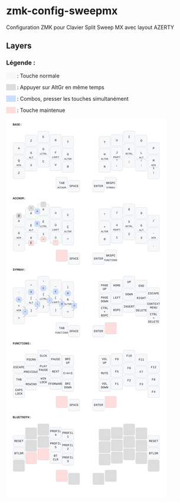 # zmk-config-sweepmx

Configuration ZMK pour Clavier Split Sweep MX avec layout AZERTY

## Layers

### Légende :

<p><span style="color:#f6f8fa; background-color:#f6f8fa;">&#9634;&#9634;</span> : Touche normale</p>
<p><span style="color:#dddddd; background-color:#dddddd;">&#9634;&#9634;</span> : Appuyer sur AltGr en même temps</p>
<p><span style="color:#ccddff; background-color:#ccddff;">&#9634;&#9634;</span> : Combos, presser les touches simultanément</p>
<p><span style="color:#ffdddd; background-color:#ffdddd;">&#9634;&#9634;</span> : Touche maintenue</p>

![layout_sweepmx](keymap-drawer/sweepmx.svg)
